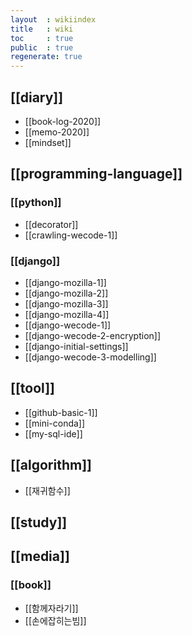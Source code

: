 ```yaml
---
layout  : wikiindex
title   : wiki
toc     : true
public  : true
regenerate: true
---
```



## [[diary]]

* [[book-log-2020]]
* [[memo-2020]]
* [[mindset]]

## [[programming-language]]

### [[python]]

* [[decorator]]
* [[crawling-wecode-1]]

### [[django]]

* [[django-mozilla-1]]
* [[django-mozilla-2]]
* [[django-mozilla-3]]
* [[django-mozilla-4]]
* [[django-wecode-1]]
* [[django-wecode-2-encryption]]
* [[django-initial-settings]]
* [[django-wecode-3-modelling]] 
  
## [[tool]]

* [[github-basic-1]]
* [[mini-conda]]
* [[my-sql-ide]]

## [[algorithm]]

* [[재귀함수]]

## [[study]]


## [[media]]

### [[book]]

* [[함께자라기]]
* [[손에잡히는빔]]

